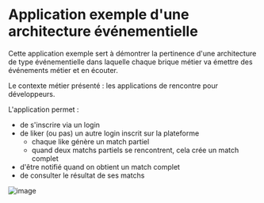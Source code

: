 # Application exemple d'une architecture événementielle

Cette application exemple sert à démontrer la pertinence d'une architecture de type événementielle dans laquelle chaque brique métier va émettre des événements métier et en écouter.

Le contexte métier présenté : les applications de rencontre pour développeurs.

L'application permet :

* de s'inscrire via un login
* de liker (ou pas) un autre login inscrit sur la plateforme
  * chaque like génère un match partiel
  * quand deux matchs partiels se rencontrent, cela crée un match complet
* d'être notifié quand on obtient un match complet
* de consulter le résultat de ses matchs

![image](https://user-images.githubusercontent.com/51753/185647435-0d2dae5a-e6aa-410e-888c-e1ebc66f4b7b.png)
